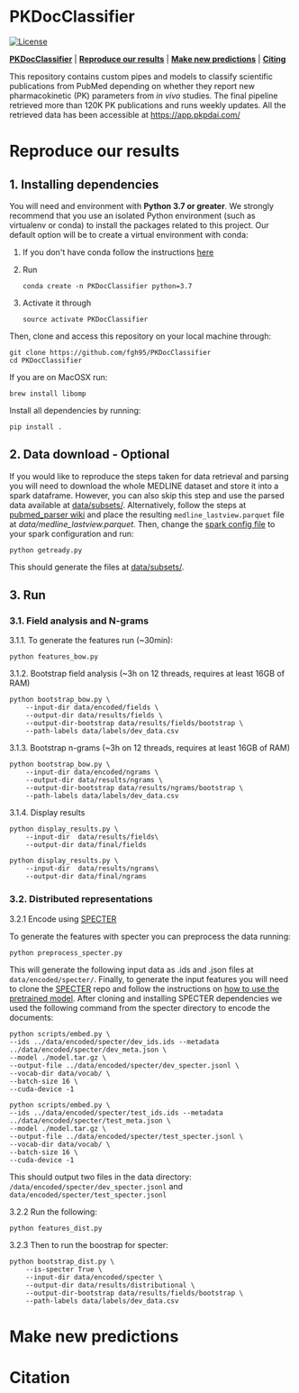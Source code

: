 # PKDocClassifier
[![License](https://img.shields.io/badge/License-MIT-blue.svg)](https://github.com/fgh95/PKDocClassifier/blob/master/LICENSE)

[**PKDocClassifier**](#pkdocclassifier) | [**Reproduce our results**](#reproduce-our-results) | [**Make new predictions**](#make-new-predictions) | [**Citing**](#citation)



This repository contains custom pipes and models to classify scientific publications from PubMed depending on whether they report new pharmacokinetic (PK) parameters from _in vivo_ studies. The final pipeline retrieved more than 120K PK publications and runs weekly updates. All the retrieved data has been accessible at https://app.pkpdai.com/

# Reproduce our results

## 1. Installing dependencies 

You will need and environment with **Python 3.7 or greater**. We strongly recommend that you use an isolated Python environment (such as virtualenv or conda) to install the packages related to this project. Our default option will be to create a virtual environment with conda:
    
1. If you don't have conda follow the instructions [here](https://conda.io/projects/conda/en/latest/user-guide/install/index.html?highlight=conda#regular-installation)

2. Run 

    ````
   conda create -n PKDocClassifier python=3.7
    ````

3. Activate it through
    ````
   source activate PKDocClassifier
    ````

Then, clone and access this repository on your local machine through:

````
git clone https://github.com/fgh95/PKDocClassifier
cd PKDocClassifier
````
If you are on MacOSX run: 

````
brew install libomp
````

Install all dependencies by running: 

````
pip install .
````

## 2. Data download - Optional

If you would like to reproduce the steps taken for data retrieval and parsing you will need to download the whole MEDLINE dataset and store it into a spark dataframe. 
However, you can also skip this step and use the parsed data available at [data/subsets/](https://github.com/fgh95/PKDocClassifier/tree/master/data/subsets). Alternatively, follow the steps at [pubmed_parser wiki](https://github.com/titipata/pubmed_parser/wiki/Download-and-preprocess-MEDLINE-dataset) and place the resulting `medline_lastview.parquet` file at _data/medline_lastview.parquet_. Then, change the [spark config file](https://github.com/fgh95/PKDocClassifier/blob/master/sparksetup/sparkconf.py) to your spark configuration and run:

````
python getready.py
````

This should generate the files at [data/subsets/](https://github.com/fgh95/PKDocClassifier/tree/master/data/subsets).

## 3. Run

### 3.1. Field analysis and N-grams

3.1.1. To generate the features run (~30min):

````
python features_bow.py
````

3.1.2. Bootstrap field analysis (~3h on 12 threads, requires at least 16GB of RAM)

````
python bootstrap_bow.py \
    --input-dir data/encoded/fields \
    --output-dir data/results/fields \
    --output-dir-bootstrap data/results/fields/bootstrap \
    --path-labels data/labels/dev_data.csv
````

3.1.3. Bootstrap n-grams (~3h on 12 threads, requires at least 16GB of RAM)

````
python bootstrap_bow.py \
    --input-dir data/encoded/ngrams \
    --output-dir data/results/ngrams \
    --output-dir-bootstrap data/results/ngrams/bootstrap \
    --path-labels data/labels/dev_data.csv
````

3.1.4. Display results

````
python display_results.py \
    --input-dir  data/results/fields\
    --output-dir data/final/fields
````

````
python display_results.py \
    --input-dir  data/results/ngrams\
    --output-dir data/final/ngrams
````

### 3.2. Distributed representations


3.2.1 Encode using [SPECTER](https://github.com/allenai/specter)

To generate the features with specter you can preprocess the data running: 

````
python preprocess_specter.py
````

This will generate the following input data as .ids and .json files at `data/encoded/specter/`. Finally, 
to generate the input features you will need to clone the [SPECTER](https://github.com/allenai/specter) repo and follow the instructions on [how to use the pretrained model](https://github.com/allenai/specter#how-to-use-the-pretrained-model). 
After cloning and installing SPECTER dependencies we used the following command from the specter directory to encode the documents: 

 ````
python scripts/embed.py \
--ids ../data/encoded/specter/dev_ids.ids --metadata ../data/encoded/specter/dev_meta.json \
--model ./model.tar.gz \
--output-file ../data/encoded/specter/dev_specter.jsonl \
--vocab-dir data/vocab/ \
--batch-size 16 \
--cuda-device -1
 ````

 ````
python scripts/embed.py \
--ids ../data/encoded/specter/test_ids.ids --metadata ../data/encoded/specter/test_meta.json \
--model ./model.tar.gz \
--output-file ../data/encoded/specter/test_specter.jsonl \
--vocab-dir data/vocab/ \
--batch-size 16 \
--cuda-device -1
 ````

This should output two files in the data directory: 
`/data/encoded/specter/dev_specter.jsonl` and `data/encoded/specter/test_specter.jsonl`

3.2.2 Run the following:

````
python features_dist.py
````

3.2.3
Then to run the boostrap for specter: 
````
python bootstrap_dist.py \
    --is-specter True \
    --input-dir data/encoded/specter \
    --output-dir data/results/distributional \
    --output-dir-bootstrap data/results/fields/bootstrap \
    --path-labels data/labels/dev_data.csv
````

# Make new predictions

# Citation